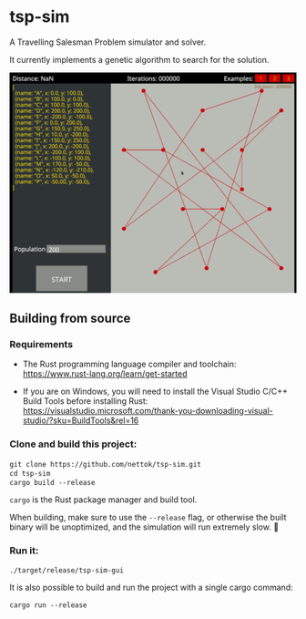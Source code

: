 # tsp-sim

A Travelling Salesman Problem simulator and solver.

It currently implements a genetic algorithm to search for the solution.

![Demo](images/demo1.gif "Demo")

## Building from source

### Requirements

  - The Rust programming language compiler and toolchain:
  https://www.rust-lang.org/learn/get-started

  - If you are on Windows, you will need to install the Visual Studio C/C++ Build Tools before installing Rust:
  https://visualstudio.microsoft.com/thank-you-downloading-visual-studio/?sku=BuildTools&rel=16 

### Clone and build this project:
```
git clone https://github.com/nettok/tsp-sim.git
cd tsp-sim
cargo build --release
```

`cargo` is the Rust package manager and build tool.

When building, make sure to use the `--release` flag, or otherwise the built binary will be unoptimized, and the
simulation will run extremely slow. :snail:

### Run it:
```
./target/release/tsp-sim-gui
```

It is also possible to build and run the project with a single cargo command:
```
cargo run --release
```
